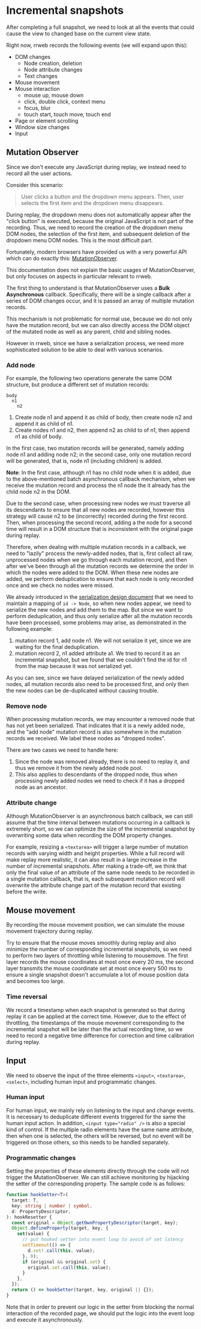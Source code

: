 # Incremental snapshots

After completing a full snapshot, we need to look at all the events that could cause the view to changed base on the current view state.

Right now, rrweb records the following events (we will expand upon this):

- DOM changes
  - Node creation, deletion
  - Node attribute changes
  - Text changes
- Mouse movement
- Mouse interaction
  - mouse up, mouse down
  - click, double click, context menu
  - focus, blur
  - touch start, touch move, touch end
- Page or element scrolling
- Window size changes
- Input

## Mutation Observer

Since we don't execute any JavaScript during replay, we instead need to record all the user actions.

Consider this scenario:

> User clicks a button and the dropdown menu appears. Then, user selects the first item and the dropdown menu disappears.

During replay, the dropdown menu does not automatically appear after the "click button" is executed, because the original JavaScript is not part of the recording. Thus, we need to record the creation of the dropdown menu DOM nodes, the selection of the first item, and subsequent deletion of the dropdown menu DOM nodes. This is the most difficult part.

Fortunately, modern browsers have provided us with a very powerful API which can do exactly this: [MutationObserver](https://developer.mozilla.org/en-US/docs/Web/API/MutationObserver).

This documentation does not explain the basic usages of MutationObserver, but only focuses on aspects in particular relevant to rrweb.

The first thing to understand is that MutationObserver uses a **Bulk Asynchronous** callback. Specifically, there will be a single callback after a series of DOM changes occur, and it is passed an array of multiple mutation records.

This mechanism is not problematic for normal use, because we do not only have the mutation record, but we can also directly access the DOM object of the mutated node as well as any parent, child and sibling nodes.

However in rrweb, since we have a serialization process, we need more sophisticated solution to be able to deal with various scenarios.

### Add node

For example, the following two operations generate the same DOM structure, but produce a different set of mutation records:

```
body
  n1
    n2
```

1. Create node n1 and append it as child of body, then create node n2 and append it as child of n1.
2. Create nodes n1 and n2, then append n2 as child to of n1, then append n1 as child of body.

In the first case, two mutation records will be generated, namely adding node n1 and adding node n2; in the second case, only one mutation record will be generated, that is, node n1 (including children) is added.

**Note**: In the first case, although n1 has no child node when it is added, due to the above-mentioned batch asynchronous callback mechanism, when we receive the mutation record and process the n1 node the it already has the child node n2 in the DOM.

Due to the second case, when processing new nodes we must traverse all its descendants to ensure that all new nodes are recorded, however this strategy will cause n2 to be (incorrectly) recorded during the first record. Then, when processing the second record, adding a the node for a second time will result in a DOM structure that is inconsistent with the original page during replay.

Therefore, when dealing with multiple mutation records in a callback, we need to "lazily" process the newly-added nodes, that is, first collect all raw, unprocessed nodes when we go through each mutation record, and then after we've been through all the mutation records we determine the order in which the nodes were added to the DOM. When these new nodes are added, we perform deduplication to ensure that each node is only recorded once and we check no nodes were missed.

We already introduced in the [serialization design document](./serialization.md) that we need to maintain a mapping of `id -> Node`, so when new nodes appear, we need to serialize the new nodes and add them to the map. But since we want to perform deduplication, and thus only serialize after all the mutation records have been processed, some problems may arise, as demonstrated in the following example:

1. mutation record 1, add node n1. We will not serialize it yet, since we are waiting for the final deduplication.
2. mutation record 2, n1 added attribute a1. We tried to record it as an incremental snapshot, but we found that we couldn't find the id for n1 from the map because it was not serialized yet.

As you can see, since we have delayed serialization of the newly added nodes, all mutation records also need to be processed first, and only then the new nodes can be de-duplicated without causing trouble.

### Remove node

When processing mutation records, we may encounter a removed node that has not yet been serialized. That indicates that it is a newly added node, and the "add node" mutation record is also somewhere in the mutation records we received. We label these nodes as "dropped nodes".

There are two cases we need to handle here:

1. Since the node was removed already, there is no need to replay it, and thus we remove it from the newly added node pool.
2. This also applies to descendants of the dropped node, thus when processing newly added nodes we need to check if it has a dropped node as an ancestor.

### Attribute change

Although MutationObserver is an asynchronous batch callback, we can still assume that the time interval between mutations occurring in a callback is extremely short, so we can optimize the size of the incremental snapshot by overwriting some data when recording the DOM property changes.

For example, resizing a `<textarea>` will trigger a large number of mutation records with varying width and height properties. While a full record will make replay more realistic, it can also result in a large increase in the number of incremental snapshots. After making a trade-off, we think that only the final value of an attribute of the same node needs to be recorded in a single mutation callback, that is, each subsequent mutation record will overwrite the attribute change part of the mutation record that existing before the write.

## Mouse movement

By recording the mouse movement position, we can simulate the mouse movement trajectory during replay.

Try to ensure that the mouse moves smoothly during replay and also minimize the number of corresponding incremental snapshots, so we need to perform two layers of throttling while listening to mousemove. The first layer records the mouse coordinates at most once every 20 ms, the second layer transmits the mouse coordinate set at most once every 500 ms to ensure a single snapshot doesn't accumulate a lot of mouse position data and becomes too large.

### Time reversal

We record a timestamp when each snapshot is generated so that during replay it can be applied at the correct time. However, due to the effect of throttling, the timestamps of the mouse movement corresponding to the incremental snapshot will be later than the actual recording time, so we need to record a negative time difference for correction and time calibration during replay.

## Input

We need to observe the input of the three elements `<input>`, `<textarea>`, `<select>`, including human input and programmatic changes.

### Human input

For human input, we mainly rely on listening to the input and change events. It is necessary to deduplicate different events triggered for the same the human input action. In addition, `<input type="radio" />` is also a special kind of control. If the multiple radio elements have the same name attribute, then when one is selected, the others will be reversed, but no event will be triggered on those others, so this needs to be handled separately.

### Programmatic changes

Setting the properties of these elements directly through the code will not trigger the MutationObserver. We can still achieve monitoring by hijacking the setter of the corresponding property. The sample code is as follows:

```typescript
function hookSetter<T>(
  target: T,
  key: string | number | symbol,
  d: PropertyDescriptor,
): hookResetter {
  const original = Object.getOwnPropertyDescriptor(target, key);
  Object.defineProperty(target, key, {
    set(value) {
      // put hooked setter into event loop to avoid of set latency
      setTimeout(() => {
        d.set!.call(this, value);
      }, 0);
      if (original && original.set) {
        original.set.call(this, value);
      }
    },
  });
  return () => hookSetter(target, key, original || {});
}
```

Note that in order to prevent our logic in the setter from blocking the normal interaction of the recorded page, we should put the logic into the event loop and execute it asynchronously.
